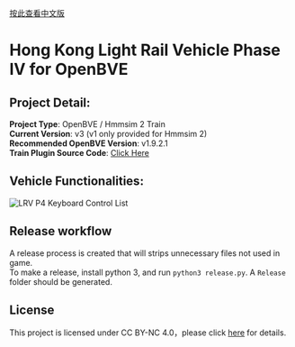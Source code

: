 [按此查看中文版](README.md)   
# Hong Kong Light Rail Vehicle Phase IV for OpenBVE
## Project Detail:  
**Project Type**: OpenBVE / Hmmsim 2 Train  
**Current Version**: v3 (v1 only provided for Hmmsim 2)  
**Recommended OpenBVE Version**: v1.9.2.1  
**Train Plugin Source Code**: [Click Here](https://github.com/HKTSS/TSS_LRV)

## Vehicle Functionalities:  
![LRV P4 Keyboard Control List](https://github.com/HKTSS/LRV-P4/assets/28094366/02af44e1-f270-43f8-8caa-cceb74a9fd68)

## Release workflow
A release process is created that will strips unnecessary files not used in game.  
To make a release, install python 3, and run `python3 release.py`. A `Release` folder should be generated.

## License
This project is licensed under CC BY-NC 4.0，please click [here](https://creativecommons.org/licenses/by-nc/4.0) for details.

